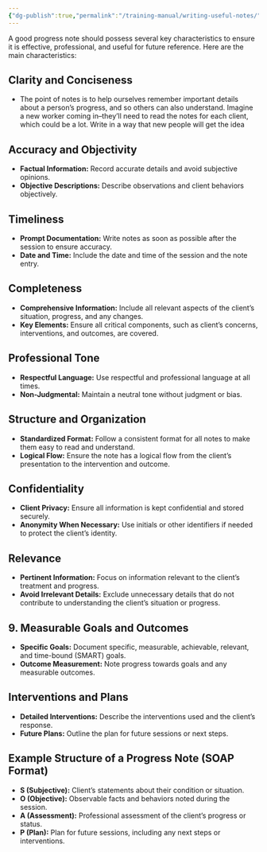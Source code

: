```yaml
---
{"dg-publish":true,"permalink":"/training-manual/writing-useful-notes/"}
---
```


A good progress note should possess several key characteristics to ensure it is effective, professional, and useful for future reference. Here are the main characteristics:

## Clarity and Conciseness
- The point of notes is to help ourselves remember important details about a person’s progress, and so others can also understand. Imagine a new worker coming in–they’ll need to read the notes for each client, which could be a lot. Write in a way that new people will get the idea
## Accuracy and Objectivity
- **Factual Information:** Record accurate details and avoid subjective opinions.
- **Objective Descriptions:** Describe observations and client behaviors objectively.
## Timeliness
- **Prompt Documentation:** Write notes as soon as possible after the session to ensure accuracy.
- **Date and Time:** Include the date and time of the session and the note entry.
## Completeness
- **Comprehensive Information:** Include all relevant aspects of the client’s situation, progress, and any changes.
- **Key Elements:** Ensure all critical components, such as client’s concerns, interventions, and outcomes, are covered.

## Professional Tone
- **Respectful Language:** Use respectful and professional language at all times.
- **Non-Judgmental:** Maintain a neutral tone without judgment or bias.

## Structure and Organization
- **Standardized Format:** Follow a consistent format for all notes to make them easy to read and understand.
- **Logical Flow:** Ensure the note has a logical flow from the client’s presentation to the intervention and outcome.

## Confidentiality
- **Client Privacy:** Ensure all information is kept confidential and stored securely.
- **Anonymity When Necessary:** Use initials or other identifiers if needed to protect the client’s identity.
## Relevance
- **Pertinent Information:** Focus on information relevant to the client’s treatment and progress.
- **Avoid Irrelevant Details:** Exclude unnecessary details that do not contribute to understanding the client’s situation or progress.
## 9.  Measurable Goals and Outcomes
- **Specific Goals:** Document specific, measurable, achievable, relevant, and time-bound (SMART) goals.
- **Outcome Measurement:** Note progress towards goals and any measurable outcomes.
## Interventions and Plans
- **Detailed Interventions:** Describe the interventions used and the client’s response.
- **Future Plans:** Outline the plan for future sessions or next steps.

## Example Structure of a Progress Note (SOAP Format)

- **S (Subjective):** Client’s statements about their condition or situation.
- **O (Objective):** Observable facts and behaviors noted during the session.
- **A (Assessment):** Professional assessment of the client’s progress or status.
- **P (Plan):** Plan for future sessions, including any next steps or interventions.
